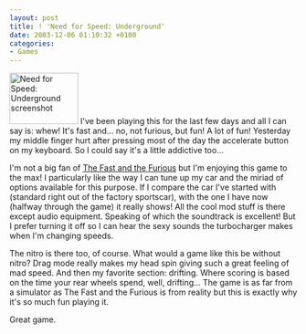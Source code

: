 ```yaml
---
layout: post
title: ! 'Need for Speed: Underground'
date: 2003-12-06 01:10:32 +0100
categories:
- Games
---
```

<a href="https://content.rusiczki.net/blogpics/need_for_speed_underground.php" onclick="window.open('https://content.rusiczki.net/blogpics/need_for_speed_underground.php','popup','width=640,height=480,scrollbars=no,resizable=no,toolbar=no,directories=no,location=no,menubar=no,status=no,left=0,top=0'); return false"><img src="https://content.rusiczki.net/blogpics/need_for_speed_underground-thumb.jpg" width="120" height="90" border="0" alt="Need for Speed: Underground screenshot" class="postimage" /></a> I've been playing this for the last few days and all I can say is: whew! It's fast and... no, not furious, but fun! A lot of fun! Yesterday my middle finger hurt after pressing most of the day the accelerate button on my keyboard. So I could say it's a little addictive too...

I'm not a big fan of <a href="http://www.imdb.com/title/tt0232500/">The Fast and the Furious</a> but I'm enjoying this game to the max! I particularly like the way I can tune up my car and the miriad of options available for this purpose. If I compare the car I've started with (standard right out of the factory sportscar), with the one I have now (halfway through the game) it really shows! All the cool mod stuff is there except audio equipment. Speaking of which the soundtrack is excellent! But I prefer turning it off so I can hear the sexy sounds the turbocharger makes when I'm changing speeds.

The nitro is there too, of course. What would a game like this be without nitro? Drag mode really makes my head spin giving such a great feeling of mad speed. And then my favorite section: drifting. Where scoring is based on the time your rear wheels spend, well, drifting... The game is as far from a simulator as The Fast and the Furious is from reality but this is exactly why it's so much fun playing it.

Great game.

